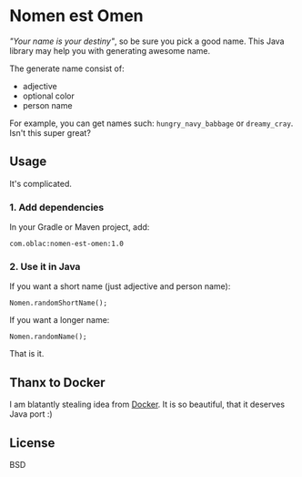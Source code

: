 # Nomen est Omen

_"Your name is your destiny"_, so be sure you pick a good name.
This Java library may help you with generating awesome name.

The generate name consist of:

+ adjective
+ optional color
+ person name

For example, you can get names such: `hungry_navy_babbage`
or `dreamy_cray`. Isn't this super great?

## Usage

It's complicated.

### 1. Add dependencies

In your Gradle or Maven project, add:

    com.oblac:nomen-est-omen:1.0

### 2. Use it in Java

If you want a short name (just adjective and person name):

	Nomen.randomShortName();

If you want a longer name:

	Nomen.randomName();

That is it.

## Thanx to Docker

I am blatantly stealing idea from [Docker](https://github.com/docker/docker/blob/master/pkg/namesgenerator/names-generator.go).
It is so beautiful, that it deserves Java port :)


## License

BSD